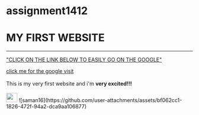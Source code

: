# assignment1412
<!DOCTYPE html>
<html>
    <head>
<meta charset="utf.8">
<meta name="viewport" content="width=device-width, initial-scale=1">
<title> MY FIRST WEBSITE</title>    
</head>
    <boby>
        <h1>MY FIRST WEBSITE</h1>
        <hr>
        <p><U>"CLICK ON THE LINK BELOW TO EASILY GO ON THE GOOGLE"</U></p>
        <a href="https://www.google.com" target="_blank">click me for the google visit</a>
        <br>
        <br>This is my very first website and i'm <b>very excited!!!</b>
<br>
        <br><img src="![saman16](https://github.com/user-attachments/assets/bf062cc1-1826-472f-94a2-dca9aa106877)" alt="" srcset="" width="30" height="25">
    </boby>
</html>
![saman16](https://github.com/user-attachments/assets/bf062cc1-1826-472f-94a2-dca9aa106877)


